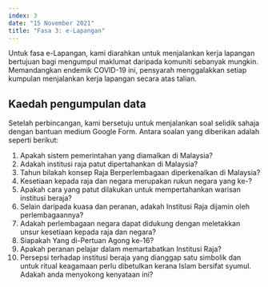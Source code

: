 ```yaml
---
index: 3
date: "15 November 2021"
title: "Fasa 3: e-Lapangan"
---
```


Untuk fasa e-Lapangan, kami diarahkan untuk menjalankan kerja lapangan bertujuan bagi mengumpul maklumat daripada komuniti sebanyak mungkin. Memandangkan endemik COVID-19 ini, pensyarah menggalakkan setiap kumpulan menjalankan kerja lapangan secara atas talian.

## Kaedah pengumpulan data

Setelah perbincangan, kami bersetuju untuk menjalankan soal selidik sahaja dengan bantuan medium Google Form. Antara soalan yang diberikan adalah seperti berikut:

1. Apakah sistem pemerintahan yang diamalkan di Malaysia?
2. Adakah institusi raja patut dipertahankan di Malaysia?
3. Tahun bilakah konsep Raja Berperlembagaan diperkenalkan di Malaysia?
4. Kesetiaan kepada raja dan negara merupakan rukun negara yang ke-?
5. Apakah cara yang patut dilakukan untuk mempertahankan warisan institusi beraja?
6. Selain daripada kuasa dan peranan, adakah Institusi Raja dijamin oleh perlembagaannya?
7. Adakah perlembagaan negara dapat didukung dengan meletakkan unsur kesetiaan kepada raja dan negara?
8. Siapakah Yang di-Pertuan Agong ke-16?
9. Apakah peranan pelajar dalam memartabatkan Institusi Raja?
10. Persepsi terhadap institusi beraja yang dianggap satu simbolik dan untuk ritual keagamaan perlu dibetulkan kerana Islam bersifat syumul. Adakah anda menyokong kenyataan ini?
